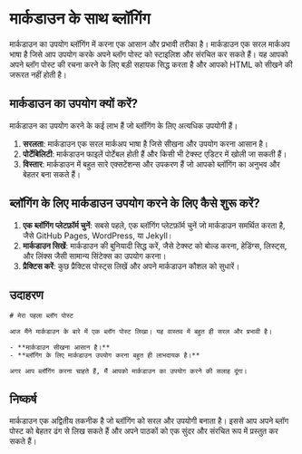 # मार्कडाउन के साथ ब्लॉगिंग

मार्कडाउन का उपयोग ब्लॉगिंग में करना एक आसान और प्रभावी तरीका है। मार्कडाउन एक सरल मार्कअप भाषा है जिसे आप उपयोग करके अपने ब्लॉग पोस्ट को स्टाइलिश और संरचित कर सकते हैं। यह आपको अपने ब्लॉग पोस्ट की रचना करने के लिए बड़ी सहायक सिद्ध करता है और आपको HTML को सीखने की जरूरत नहीं होती है।

## मार्कडाउन का उपयोग क्यों करें?

मार्कडाउन का उपयोग करने के कई लाभ हैं जो ब्लॉगिंग के लिए अत्यधिक उपयोगी हैं। 

1. **सरलता**: मार्कडाउन एक सरल मार्कअप भाषा है जिसे सीखना और उपयोग करना आसान है। 
2. **पोर्टेबिलिटी**: मार्कडाउन फाइलें पोर्टेबल होती हैं और किसी भी टेक्स्ट एडिटर में खोली जा सकती हैं। 
3. **विस्तार**: मार्कडाउन में बहुत सारे एक्सटेंशन्स और उपकरण हैं जो आपको ब्लॉगिंग का अनुभव और बेहतर बना सकते हैं।

## ब्लॉगिंग के लिए मार्कडाउन उपयोग करने के लिए कैसे शुरू करें?

1. **एक ब्लॉगिंग प्लेटफ़ॉर्म चुनें**: सबसे पहले, एक ब्लॉगिंग प्लेटफ़ॉर्म चुनें जो मार्कडाउन समर्थित करता है, जैसे GitHub Pages, WordPress, या Jekyll। 
2. **मार्कडाउन सिखें**: मार्कडाउन की बुनियादी सिद्ध करें, जैसे टेक्स्ट को बोल्ड करना, हेडिंग्स, लिस्ट्स, और लिंक्स जैसी सामान्य सिंटेक्स का उपयोग करना।
3. **प्रैक्टिस करें**: कुछ प्रैक्टिस पोस्ट्स लिखें और अपने मार्कडाउन कौशल को सुधारें।

## उदाहरण

```
# मेरा पहला ब्लॉग पोस्ट

आज मैंने मार्कडाउन के बारे में एक ब्लॉग पोस्ट लिखा। यह वास्तव में बहुत ही सरल और प्रभावी है।

- **मार्कडाउन सीखना आसान है।**
- **ब्लॉगिंग के लिए मार्कडाउन उपयोग करना बहुत ही लाभदायक है।**

अगर आप ब्लॉगिंग करना चाहते हैं, मैं आपको मार्कडाउन का उपयोग करने की सलाह दूंगा।
```

## निष्कर्ष

मार्कडाउन एक अद्वितीय तकनीक है जो ब्लॉगिंग को सरल और उपयोगी बनाता है। इससे आप अपने ब्लॉग पोस्ट को बेहतर ढंग से लिख सकते हैं और अपने पाठकों को एक सुंदर और संरचित रूप में प्रस्तुत कर सकते हैं।
